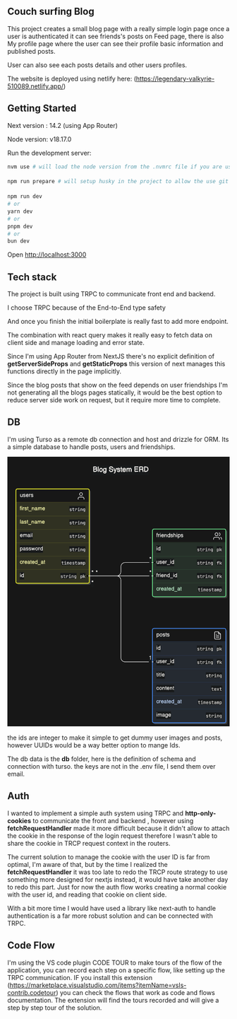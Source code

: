 ## Couch surfing Blog

This project creates a small blog page with a really simple login page
once a user is authenticated it can see friends's posts on Feed page, there is also My profile page where the user can see their profile basic information and published posts.

User can also see each posts details and other users profiles.

The website is deployed using netlify here: (https://legendary-valkyrie-510089.netlify.app/)

## Getting Started

Next version : 14.2 (using App Router)

Node version: v18.17.0

Run the development server:

```bash
nvm use # will load the node version from the .nvmrc file if you are using nvm

npm run prepare # will setup husky in the project to allow the use git hooks

npm run dev
# or
yarn dev
# or
pnpm dev
# or
bun dev
```

Open [http://localhost:3000](http://localhost:3000)

## Tech stack

The project is built using TRPC to communicate front end and backend.

I choose TRPC because of the End-to-End type safety

And once you finish the initial boilerplate is really fast to add more endpoint.

The combination with react query makes it really easy to fetch data on client side and manage loading and error state.

Since I'm using App Router from NextJS there's no explicit definition of **getServerSideProps** and **getStaticProps** this version of next manages this functions directly in the page implicitly.

Since the blog posts that show on the feed depends on user friendships I'm not generating all the blogs pages statically, it would be the best option to reduce server side work on request, but it require more time to complete.

## DB

I'm using Turso as a remote db connection and host and drizzle for ORM. Its a simple database to handle posts, users and friendships.

![alt text](image-1.png)

the ids are integer to make it simple to get dummy user images and posts, however UUIDs would be a way better option to mange Ids.

The db data is the **db** folder, here is the definition of schema and connection with turso. the keys are not in the .env file, I send them over email.

## Auth

I wanted to implement a simple auth system using TRPC and **http-only-cookies** to communicate the front and backend , however using **fetchRequestHandler** made it more difficult because it didn't allow to attach the cookie in the response of the login request therefore I wasn't able to share the cookie in TRCP request context in the routers.

The current solution to manage the cookie with the user ID is far from optimal, I'm aware of that, but by the time I realized the **fetchRequestHandler** it was too late to redo the TRCP route strategy to use something more designed for nextjs instead, it would have take another day to redo this part. Just for now the auth flow works creating a normal cookie with the user id, and reading that cookie on client side.

With a bit more time I would have used a library like next-auth to handle authentication is a far more robust solution and can be connected with TRPC.

## Code Flow

I'm using the VS code plugin CODE TOUR to make tours of the flow of the application, you can record each step on a specific flow, like setting up the TRPC communication. IF you install this extension (https://marketplace.visualstudio.com/items?itemName=vsls-contrib.codetour) you can check the flows that work as code and flows documentation. The extension will find the tours recorded and will give a step by step tour of the solution.
